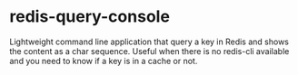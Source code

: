 # redis-query-console
Lightweight command line application that query a key in Redis and shows the content as a char sequence. Useful  when there is no redis-cli available and you need to know if a key is in a cache or not.
